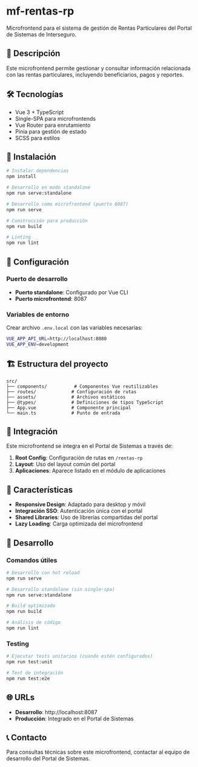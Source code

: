 # mf-rentas-rp

Microfrontend para el sistema de gestión de Rentas Particulares del Portal de Sistemas de Interseguro.

## 🎯 Descripción

Este microfrontend permite gestionar y consultar información relacionada con las rentas particulares, incluyendo beneficiarios, pagos y reportes.

## 🛠️ Tecnologías

- Vue 3 + TypeScript
- Single-SPA para microfrontends
- Vue Router para enrutamiento
- Pinia para gestión de estado
- SCSS para estilos

## 🚀 Instalación

```bash
# Instalar dependencias
npm install

# Desarrollo en modo standalone
npm run serve:standalone

# Desarrollo como microfrontend (puerto 8087)
npm run serve

# Construcción para producción
npm run build

# Linting
npm run lint
```

## 🔧 Configuración

### Puerto de desarrollo
- **Puerto standalone**: Configurado por Vue CLI
- **Puerto microfrontend**: 8087

### Variables de entorno
Crear archivo `.env.local` con las variables necesarias:

```bash
VUE_APP_API_URL=http://localhost:8080
VUE_APP_ENV=development
```

## 🏗️ Estructura del proyecto

```
src/
├── components/          # Componentes Vue reutilizables
├── routes/             # Configuración de rutas
├── assets/             # Archivos estáticos
├── @types/             # Definiciones de tipos TypeScript
├── App.vue             # Componente principal
└── main.ts             # Punto de entrada
```

## 🔗 Integración

Este microfrontend se integra en el Portal de Sistemas a través de:

1. **Root Config**: Configuración de rutas en `/rentas-rp`
2. **Layout**: Uso del layout común del portal
3. **Aplicaciones**: Aparece listado en el módulo de aplicaciones

## 🎨 Características

- **Responsive Design**: Adaptado para desktop y móvil
- **Integración SSO**: Autenticación única con el portal
- **Shared Libraries**: Uso de librerías compartidas del portal
- **Lazy Loading**: Carga optimizada del microfrontend

## 📝 Desarrollo

### Comandos útiles

```bash
# Desarrollo con hot reload
npm run serve

# Desarrollo standalone (sin single-spa)
npm run serve:standalone

# Build optimizado
npm run build

# Análisis de código
npm run lint
```

### Testing

```bash
# Ejecutar tests unitarios (cuando estén configurados)
npm run test:unit

# Test de integración
npm run test:e2e
```

## 🌐 URLs

- **Desarrollo**: http://localhost:8087
- **Producción**: Integrado en el Portal de Sistemas

## 📞 Contacto

Para consultas técnicas sobre este microfrontend, contactar al equipo de desarrollo del Portal de Sistemas.
